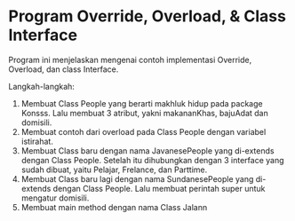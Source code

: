 # Program Override, Overload, & Class Interface

Program ini menjelaskan mengenai contoh implementasi Override, Overload, dan class Interface. 

Langkah-langkah: 
1. Membuat Class People yang berarti makhluk hidup pada package Konsss. Lalu membuat 3 atribut, yakni makananKhas, bajuAdat dan domisili.
2. Membuat contoh dari overload pada Class People dengan variabel istirahat.
3. Membuat Class baru dengan nama JavanesePeople yang di-extends dengan Class People. Setelah itu dihubungkan dengan 3 interface yang sudah dibuat, yaitu Pelajar, Frelance, dan Parttime.
4. Membuat Class baru lagi dengan nama SundanesePeople yang di-extends dengan Class People. Lalu membuat perintah super untuk mengatur domisili.
5. Membuat main method dengan nama Class Jalann

